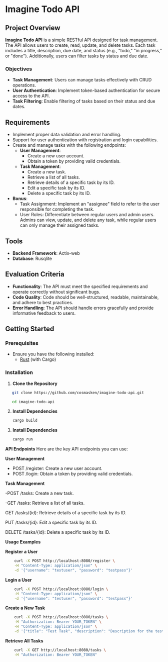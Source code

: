 # Imagine Todo API

## Project Overview

**Imagine Todo API** is a simple RESTful API designed for task management. The API allows users to create, read, update, and delete tasks. Each task includes a title, description, due date, and status (e.g., "todo," "in progress," or "done"). Additionally, users can filter tasks by status and due date.

### Objectives

- **Task Management**: Users can manage tasks effectively with CRUD operations.
- **User Authentication**: Implement token-based authentication for secure access to the API.
- **Task Filtering**: Enable filtering of tasks based on their status and due dates.

## Requirements

- Implement proper data validation and error handling.
- Support for user authentication with registration and login capabilities.
- Create and manage tasks with the following endpoints:
  - **User Management**:
    - Create a new user account.
    - Obtain a token by providing valid credentials.
  - **Task Management**:
    - Create a new task.
    - Retrieve a list of all tasks.
    - Retrieve details of a specific task by its ID.
    - Edit a specific task by its ID.
    - Delete a specific task by its ID.
- **Bonus**: 
  - Task Assignment: Implement an "assignee" field to refer to the user responsible for completing the task.
  - User Roles: Differentiate between regular users and admin users. Admins can view, update, and delete any task, while regular users can only manage their assigned tasks.

## Tools

- **Backend Framework**: Actix-web
- **Database**: Rusqlite

## Evaluation Criteria

- **Functionality**: The API must meet the specified requirements and operate correctly without significant bugs.
- **Code Quality**: Code should be well-structured, readable, maintainable, and adhere to best practices.
- **Error Handling**: The API should handle errors gracefully and provide informative feedback to users.

## Getting Started

### Prerequisites

- Ensure you have the following installed:
  - [Rust](https://www.rust-lang.org/) (with Cargo)

### Installation

1. **Clone the Repository**

```bash
   git clone https://github.com/cosmasken/imagine-todo-api.git

   cd imagine-todo-api
```

2. **Install Dependencies**

    ```bash
   cargo build

3. **Install Dependencies**

    ```bash
   cargo run

**API Endpoints**
    Here are the key API endpoints you can use:

**User Management**

- POST /register: Create a new user account.
- POST /login: Obtain a token by providing valid credentials.

**Task Management**

-POST /tasks: Create a new task.

-GET /tasks: Retrieve a list of all tasks.

GET /tasks/{id}: Retrieve details of a specific task by its ID.

PUT /tasks/{id}: Edit a specific task by its ID.

DELETE /tasks/{id}: Delete a specific task by its ID.

**Usage Examples**

**Register a User**

```bash
    curl -X POST http://localhost:8080/register \
    -H "Content-Type: application/json" \
    -d '{"username": "testuser", "password": "testpass"}'
```

**Login a User**

```bash
    curl -X POST http://localhost:8080/login \
    -H "Content-Type: application/json" \
    -d '{"username": "testuser", "password": "testpass"}'
```

**Create a New Task**

```bash
    curl -X POST http://localhost:8080/tasks \
    -H "Authorization: Bearer YOUR_TOKEN" \
    -H "Content-Type: application/json" \
    -d '{"title": "Test Task", "description": "Description for the test task", "due_date": "2024-12-31", "status": "todo"}'
```

**Retrieve All Tasks**

```bash
    curl -X GET http://localhost:8080/tasks \
    -H "Authorization: Bearer YOUR_TOKEN"
```